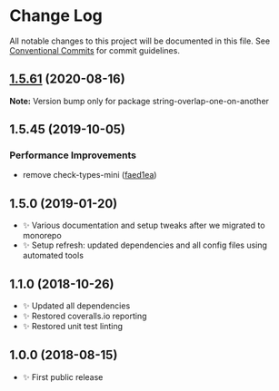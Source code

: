 # Change Log

All notable changes to this project will be documented in this file.
See [Conventional Commits](https://conventionalcommits.org) for commit guidelines.

## [1.5.61](https://gitlab.com/codsen/codsen/compare/string-overlap-one-on-another@1.5.60...string-overlap-one-on-another@1.5.61) (2020-08-16)

**Note:** Version bump only for package string-overlap-one-on-another





## 1.5.45 (2019-10-05)

### Performance Improvements

- remove check-types-mini ([faed1ea](https://gitlab.com/codsen/codsen/commit/faed1ea))

## 1.5.0 (2019-01-20)

- ✨ Various documentation and setup tweaks after we migrated to monorepo
- ✨ Setup refresh: updated dependencies and all config files using automated tools

## 1.1.0 (2018-10-26)

- ✨ Updated all dependencies
- ✨ Restored coveralls.io reporting
- ✨ Restored unit test linting

## 1.0.0 (2018-08-15)

- ✨ First public release
